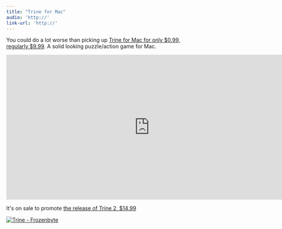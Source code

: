 ```yaml
---
title: "Trine for Mac"
audio: 'http://'
link-url: 'http://'
---
```

<p>You could do a lot worse than picking up <a href="http://click.linksynergy.com/fs-bin/stat?id=6PFrOqNV4B8&offerid=146261&type=3&subid=0&tmpid=1826&RD_PARM1=http%253A%252F%252Fitunes.apple.com%252Fca%252Fapp%252Ftrine%252Fid411903084%253Fmt%253D12%2526uo%253D4%2526partnerId%253D30" target="itunes_store">Trine for Mac for only $0.99, regularly $9.99</a>. A solid looking puzzle/action game for Mac.</p>
<p><iframe width="759" height="386" src="http://www.youtube.com/embed/LXdwRmiZam4" frameborder="0" allowfullscreen></iframe></p>
<p>It's on sale to promote <a href="http://click.linksynergy.com/fs-bin/stat?id=6PFrOqNV4B8&offerid=146261&type=3&subid=0&tmpid=1826&RD_PARM1=http%253A%252F%252Fitunes.apple.com%252Fca%252Fapp%252Ftrine-2%252Fid483381002%253Fmt%253D12%2526uo%253D4%2526partnerId%253D30" target="itunes_store">the release of Trine 2, $14.99</a></p>
<p><a href="http://click.linksynergy.com/fs-bin/stat?id=6PFrOqNV4B8&offerid=146261&type=3&subid=0&tmpid=1826&RD_PARM1=http%253A%252F%252Fitunes.apple.com%252Fca%252Fapp%252Ftrine%252Fid411903084%253Fmt%253D12%2526uo%253D4%2526partnerId%253D30" target="itunes_store"><img src="http://r.mzstatic.com/images/web/linkmaker/badge_macappstore-lrg.gif" alt="Trine - Frozenbyte" style="border: 0;"/></a></p>
